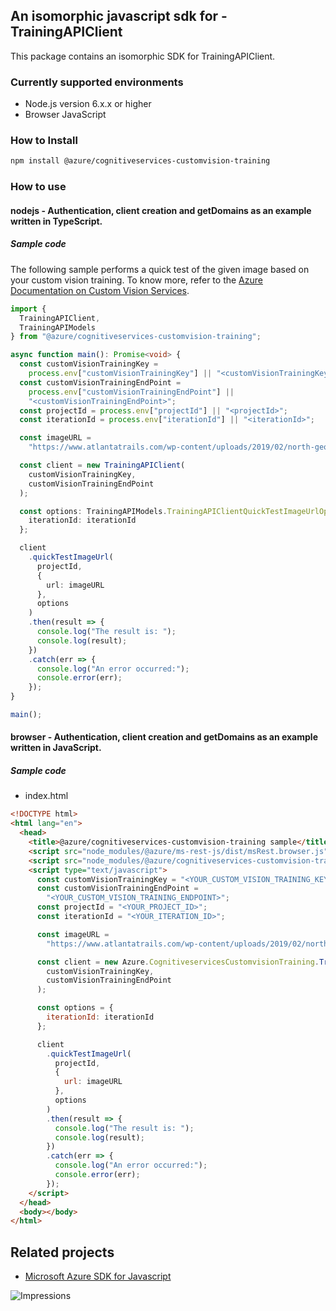 ## An isomorphic javascript sdk for - TrainingAPIClient

This package contains an isomorphic SDK for TrainingAPIClient.

### Currently supported environments

- Node.js version 6.x.x or higher
- Browser JavaScript

### How to Install

```bash
npm install @azure/cognitiveservices-customvision-training
```

### How to use

#### nodejs - Authentication, client creation and getDomains  as an example written in TypeScript.

##### Sample code
The following sample performs a quick test of the given image based on your custom vision training. To know more, refer to the [Azure Documentation on Custom Vision Services](https://docs.microsoft.com/en-us/azure/cognitive-services/custom-vision-service/home).

```typescript
import {
  TrainingAPIClient,
  TrainingAPIModels
} from "@azure/cognitiveservices-customvision-training";

async function main(): Promise<void> {
  const customVisionTrainingKey =
    process.env["customVisionTrainingKey"] || "<customVisionTrainingKey>";
  const customVisionTrainingEndPoint =
    process.env["customVisionTrainingEndPoint"] ||
    "<customVisionTrainingEndPoint>";
  const projectId = process.env["projectId"] || "<projectId>";
  const iterationId = process.env["iterationId"] || "<iterationId>";

  const imageURL =
    "https://www.atlantatrails.com/wp-content/uploads/2019/02/north-georgia-waterfalls-1024x683.jpg";

  const client = new TrainingAPIClient(
    customVisionTrainingKey,
    customVisionTrainingEndPoint
  );

  const options: TrainingAPIModels.TrainingAPIClientQuickTestImageUrlOptionalParams = {
    iterationId: iterationId
  };

  client
    .quickTestImageUrl(
      projectId,
      {
        url: imageURL
      },
      options
    )
    .then(result => {
      console.log("The result is: ");
      console.log(result);
    })
    .catch(err => {
      console.log("An error occurred:");
      console.error(err);
    });
}

main();
```

#### browser - Authentication, client creation and getDomains  as an example written in JavaScript.

##### Sample code

- index.html
```html
<!DOCTYPE html>
<html lang="en">
  <head>
    <title>@azure/cognitiveservices-customvision-training sample</title>
    <script src="node_modules/@azure/ms-rest-js/dist/msRest.browser.js"></script>
    <script src="node_modules/@azure/cognitiveservices-customvision-training/dist/cognitiveservices-customvision-training.js"></script>
    <script type="text/javascript">
      const customVisionTrainingKey = "<YOUR_CUSTOM_VISION_TRAINING_KEY>";
      const customVisionTrainingEndPoint =
        "<YOUR_CUSTOM_VISION_TRAINING_ENDPOINT>";
      const projectId = "<YOUR_PROJECT_ID>";
      const iterationId = "<YOUR_ITERATION_ID>";

      const imageURL =
        "https://www.atlantatrails.com/wp-content/uploads/2019/02/north-georgia-waterfalls-1024x683.jpg";

      const client = new Azure.CognitiveservicesCustomvisionTraining.TrainingAPIClient(
        customVisionTrainingKey,
        customVisionTrainingEndPoint
      );

      const options = {
        iterationId: iterationId
      };

      client
        .quickTestImageUrl(
          projectId,
          {
            url: imageURL
          },
          options
        )
        .then(result => {
          console.log("The result is: ");
          console.log(result);
        })
        .catch(err => {
          console.log("An error occurred:");
          console.error(err);
        });
    </script>
  </head>
  <body></body>
</html>

```

## Related projects

- [Microsoft Azure SDK for Javascript](https://github.com/Azure/azure-sdk-for-js)

![Impressions](https://azure-sdk-impressions.azurewebsites.net/api/impressions/azure-sdk-for-js%2Fsdk%2Fcognitiveservices%2Fcognitiveservices-customvision-training%2FREADME.png)
